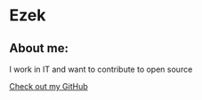 # Ezek

## About me:

I work in IT and want to contribute to open source

[Check out my GitHub](https://github.com/ezekohon)



